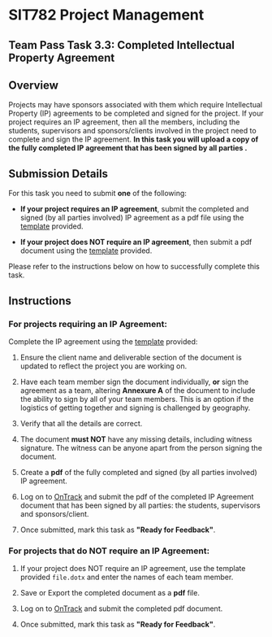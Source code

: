 <div id="banner"></div>

# SIT782 Project Management
## Team Pass Task 3.3: Completed Intellectual Property Agreement

## Overview
Projects may have sponsors associated with them which require Intellectual Property (IP) agreements to be completed and signed for the project. If your project requires an IP agreement, then all the members, including the students, supervisors and sponsors/clients involved in the project need to complete and sign the IP agreement. **In this task you will upload a copy of the fully completed IP agreement that has been signed by all parties .**

## Submission Details

For this task you need to submit **one** of the following:

 * **If your project requires an IP agreement**, submit the completed and signed (by all parties involved) IP agreement as a pdf file using the [template](https://deakin365.sharepoint.com/:f:/s/SIT782-t1-2018/EjtriPJQ6B1NuMrb9WI59oMB_UKn0Ui6ewP4ONJTzmFVLg?e=rp2vwG) provided.

 * **If your project does NOT require an IP agreement**, then submit a pdf document using the [template](https://deakin365.sharepoint.com/:f:/s/SIT782-t1-2018/EjtriPJQ6B1NuMrb9WI59oMB_UKn0Ui6ewP4ONJTzmFVLg?e=rp2vwG) provided.
<!--
 the stating the following information:

    _"This project XXXXXX (include your project name here) does not require an Intellectual Property agreement as discussed with the supervisor. The project members are:  XXX, XXXX, XXXX (list all the team members name here - no need to sign this document"_ -->

Please refer to the instructions below on how to successfully complete this task.

## Instructions

### **For projects requiring an IP Agreement:**

Complete the IP agreement using the [template](https://deakin365.sharepoint.com/:f:/s/SIT782-t1-2018/EjtriPJQ6B1NuMrb9WI59oMB_UKn0Ui6ewP4ONJTzmFVLg?e=rp2vwG) provided:
1. Ensure the client name and deliverable section of the document is updated to reflect the project you are working on.

2. Have each team member sign the document individually, **or** sign the agreement as a team, altering **Annexure A** of the document to include the ability to sign by all of your team members. This is an option if the logistics of getting together and signing is challenged by geography.

3. Verify that all the details are correct.

4. The document **must NOT** have any missing details, including witness signature. The witness can be anyone apart from the person signing the document.

5. Create a **pdf** of the fully completed and signed (by all parties involved) IP agreement.

6. Log on to [OnTrack](https://ontrack.deakin.edu.au) and submit the pdf of the completed IP Agreement document that has been signed by all parties: the students, supervisors and sponsors/client.

7. Once submitted, mark this task as **"Ready for Feedback"**.

### **For projects that do NOT require an IP Agreement:**

1. If your project does NOT require an IP agreement, use the template provided `file.dotx` and enter the names of each team member.

2. Save or Export the completed document as a **pdf** file.

3. Log on to [OnTrack](https://ontrack.deakin.edu.au) and submit the completed pdf document.

4. Once submitted, mark this task as **"Ready for Feedback"**.

<div style="page-break-after:always;"></div>
